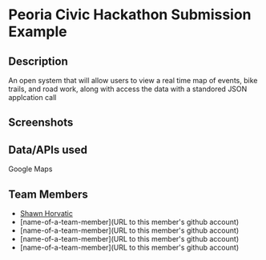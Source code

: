 # Peoria Civic Hackathon Submission Example

## Description
An open system that will allow users to view a real time map of events, bike trails, and road work, along with access the data with a standored JSON applcation call

## Screenshots

## Data/APIs used

Google Maps

## Team Members

+ [Shawn Horvatic](https://github.com/horvatic)
+ [name-of-a-team-member](URL to this member's github account)
+ [name-of-a-team-member](URL to this member's github account)
+ [name-of-a-team-member](URL to this member's github account)
+ [name-of-a-team-member](URL to this member's github account)
